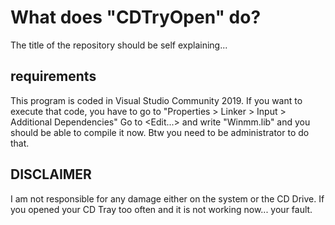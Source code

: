 # What does "CDTryOpen" do?
The title of the repository should be self explaining...
## requirements
This program is coded in Visual Studio Community 2019. If you want to execute that code, you have to go to "Properties > Linker > Input > Additional Dependencies" Go to <Edit...> and write "Winmm.lib" and you should be able to compile it now. Btw you need to be administrator to do that.
## DISCLAIMER
I am not responsible for any damage either on the system or the CD Drive. If you opened your CD Tray too often and it is not working now... your fault.

